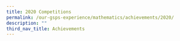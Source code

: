 ```yaml
---
title: 2020 Competitions
permalink: /our-gsps-experience/mathematics/achievements/2020/
description: ""
third_nav_title: Achievements
---
```

